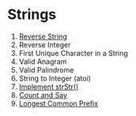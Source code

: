 # Strings

1. [Reverse String](reverse-string.md)
2. Reverse Integer
3. First Unique Character in a String
4. Valid Anagram
5. Valid Palindrome
6. String to Integer \(atoi\)
7. [Implement strStr\(\)](str-str.md)
8. [Count and Say](count-and-say.md)
9. [Longest Common Prefix](longest-common-prefix.md)

